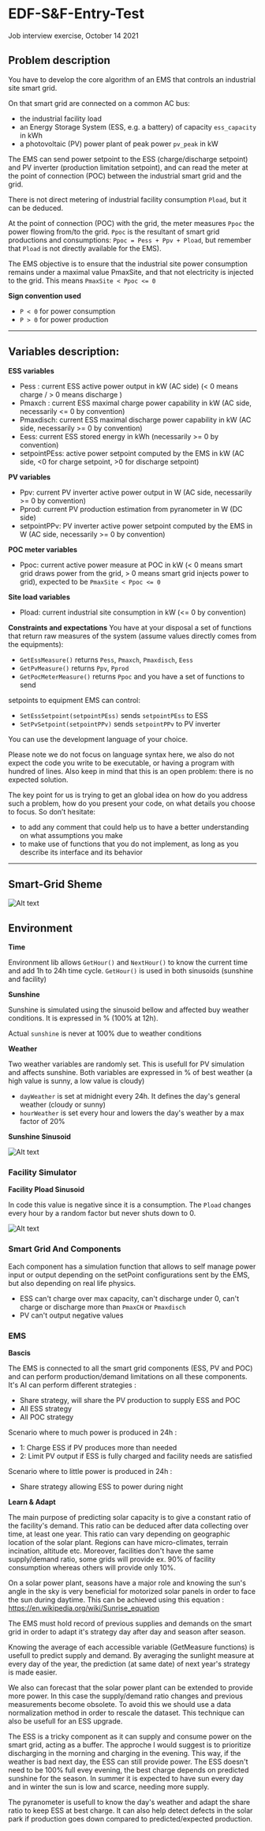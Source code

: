 # EDF-S&F-Entry-Test
Job interview exercise, October 14 2021

## Problem description

You have to develop the core algorithm of an EMS that controls an industrial site smart grid.

On that smart grid are connected on a common AC bus:
- the industrial facility load
- an Energy Storage System (ESS, e.g. a battery) of capacity `ess_capacity` in kWh
- a photovoltaic (PV) power plant of peak power `pv_peak` in kW

The EMS can send power setpoint to the ESS (charge/discharge setpoint) and PV inverter (production limitation setpoint), and can read the meter at the point of connection (POC) between the industrial smart grid and the grid.

There is not direct metering of industrial facility consumption `Pload`, but it can be deduced.

At the point of connection (POC) with the grid, the meter measures `Ppoc` the power flowing from/to the grid. `Ppoc` is the resultant of smart grid productions and consumptions: `Ppoc = Pess + Ppv + Pload`, but remember that `Pload` is not directly available for the EMS).

The EMS objective is to ensure that the industrial site power consumption remains under a maximal value PmaxSite, and that not electricity is injected to the grid. This means `PmaxSite < Ppoc <= 0`

**Sign convention used**
- `P < 0` for power consumption
- `P > 0` for power production

* * *

## Variables description:

**ESS variables**
- Pess : current ESS active power output in kW (AC side) (< 0 means charge / > 0 means discharge )
- Pmaxch : current ESS maximal charge power capability in kW (AC side, necessarily <= 0 by convention)
- Pmaxdisch: current ESS maximal discharge power capability in kW (AC side, necessarily >= 0 by convention)
- Eess: current ESS stored energy in kWh (necessarily >= 0 by convention)
- setpointPEss: active power setpoint computed by the EMS in kW (AC side, <0 for charge setpoint, >0 for discharge setpoint)

**PV variables**
- Ppv: current PV inverter active power output in W (AC side, necessarily >= 0 by convention)
- Pprod: current PV production estimation from pyranometer in W (DC side)
- setpointPPv: PV inverter active power setpoint computed by the EMS in W (AC side, necessarily >= 0 by convention)

**POC meter variables**
- Ppoc: current active power measure at POC in kW (< 0 means smart grid draws power from the grid, > 0 means smart grid injects power to grid), expected to be `PmaxSite < Ppoc <= 0`

**Site load variables**
- Pload: current industrial site consumption in kW (<= 0 by convention)

**Constraints and expectations**
You have at your disposal a set of functions that return raw measures of the system (assume values directly comes from the equipments):
- `GetEssMeasure()` returns `Pess`, `Pmaxch`, `Pmaxdisch`, `Eess`
- `GetPvMeasure()` returns `Ppv`, `Pprod`
- `GetPocMeterMeasure()` returns `Ppoc` and you have a set of functions to send 

setpoints to equipment EMS can control:
- `SetEssSetpoint(setpointPEss)` sends `setpointPEss` to ESS
- `SetPvSetpoint(setpointPPv)` sends `setpointPPv` to PV inverter

You can use the development language of your choice.

Please note we do not focus on language syntax here, we also do not expect the code you write to be
executable, or having a program with hundred of lines. Also keep in mind that this is an open problem:
there is no expected solution.

The key point for us is trying to get an global idea on how do you address such a problem, how do you
present your code, on what details you choose to focus. So don’t hesitate:

- to add any comment that could help us to have a better understanding on what assumptions you
make
- to make use of functions that you do not implement, as long as you describe its interface and its
behavior

***

## Smart-Grid Sheme

![Alt text](./EMS_sheme.svg)


## Environment

**Time**

Environment lib allows `GetHour()` and `NextHour()` to know the current time and add 1h to 24h time cycle. `GetHour()` is used in both sinusoids (sunshine and facility)

**Sunshine**

Sunshine is simulated using the sinusoid bellow and affected buy weather conditions. It is expressed in % (100% at 12h).

Actual `sunshine` is never at 100% due to weather conditions

**Weather**

Two weather variables are randomly set. This is usefull for PV simulation and affects sunshine. Both variables are expressed in % of best weather (a high value is sunny, a low value is cloudy)
- `dayWeather` is set at midnight every 24h. It defines the day's general weather (cloudy or sunny)
- `hourWeather` is set every hour and lowers the day's weather by a max factor of 20%

**Sunshine Sinusoid**

![Alt text](./sunshine_sinusoid.png)


### Facility Simulator

**Facility Pload Sinusoid**

In code this value is negative since it is a consumption. The `Pload` changes every hour by a random factor but never shuts down to 0.

![Alt text](./facility_sinusoid.png)

### Smart Grid And Components

Each component has a simulation function that allows to self manage power input or output depending on the setPoint configurations sent by the EMS, but also depending on real life physics.
- ESS can't charge over max capacity, can't discharge under 0, can't charge or discharge more than `PmaxCH` or `Pmaxdisch`
- PV can't output negative values

### EMS

**Bascis**

The EMS is connected to all the smart grid components (ESS, PV and POC) and can perform production/demand limitations on all these components. It's AI can perform different strategies :
- Share strategy, will share the PV production to supply ESS and POC
- All ESS strategy
- All POC strategy

Scenario where to much power is produced in 24h :
- 1: Charge ESS if PV produces more than needed
- 2: Limit PV output if ESS is fully charged and facility needs are satisfied

Scenario where to little power is produced in 24h :
- Share strategy allowing ESS to power during night

**Learn & Adapt**

The main purpose of predicting solar capacity is to give a constant ratio of the facility's demand. This ratio can be deduced after data collecting over time, at least one year. This ratio can vary depending on geographic location of the solar plant. Regions can have micro-climates, terrain incination, altitude etc. Moreover, facilities don't have the same supply/demand ratio, some grids will provide ex. 90% of facility consumption whereas others will provide only 10%.

On a solar power plant, seasons have a major role and knowing the sun's angle in the sky is very beneficial for motorized solar panels in order to face the sun during daytime. This can be achieved using this equation : https://en.wikipedia.org/wiki/Sunrise_equation

The EMS must hold record of previous supplies and demands on the smart grid in order to adapt it's strategy day after day and season after season.

Knowing the average of each accessible variable (GetMeasure functions) is usefull to predict supply and demand. By averaging the sunlight measure at every day of the year, the prediction (at same date) of next year's strategy is made easier.

We also can forecast that the solar power plant can be extended to provide more power. In this case the supply/demand ratio changes and previous measurements become obsolete. To avoid this we should use a data normalization method in order to rescale the dataset. This technique can also be usefull for an ESS upgrade.

The ESS is a tricky component as it can supply and consume power on the smart grid, acting as a buffer. The approche I would suggest is to prioritize discharging in the morning and charging in the evening. This way, if the weather is bad next day, the ESS can still provide power. The ESS doesn't need to be 100% full evey evening, the best charge depends on predicted sunshine for the season. In summer it is expected to have sun every day and in winter the sun is low and scarce, needing more supply.

The pyranometer is usefull to know the day's weather and adapt the share ratio to keep ESS at best charge. It can also help detect defects in the solar park if production goes down compared to predicted/expected production.

